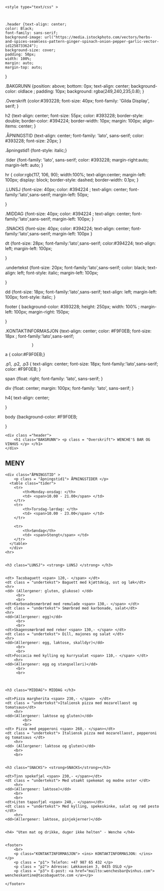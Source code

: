 <!DOCTYPE html>
<html lang="en">
<head>
    <meta charset="UTF-8">
    <meta http-equiv="X-UA-Compatible" content="IE=edge">
    <meta name="viewport" content="width=device-width, initial-scale=1.0">
    <title>Document</title>

    <style type="text/css" >
    
 

    .header {text-align: center;
    color: Black;
    font-family: sans-serif;
    background-image: url("https://media.istockphoto.com/vectors/herbs-and-spices-seamless-pattern-ginger-spinach-onion-pepper-garlic-vector-id1258733624");
    background-size: cover;
    padding: 50px;
    width: 100%;
    margin: auto;
    margin-top: auto;
   
  }


.BAKGRUNN {position: above;
      bottom: 0px;
      text-align: center;
      background-color: oldlace ;
      padding: 10px;
      background: rgba(249,240,235,0.8);
    }

.Overskrift {color:#393228;
          font-size: 40px;
          font-family: 'Gilda Display', serif;
      }

h2 {text-align: center;
font-size: 55px;
color: #393228;
border-style: double;
border-color: #394224;
border-width: 10px;
margin: 100px;
align-items: center;
}


.ÅPNINGSTID {text-align: center;
    font-family: 'lato', sans-serif;
    color: #393228; 
    font-size: 20px; }

.åpningstid1 {font-style: italic;}

.tider {font-family: 'lato', sans-serif;
color: #393228;
margin-right:auto;
margin-left: auto;
}



hr {
    color:rgb(117, 106, 90);
    width:100%;
    text-align:center;
    margin-left: 100px;
    display: block;
    border-style: dashed;
    border-width: 0.1px;
  }
  

.LUNSJ {font-size: 40px;
    color: #394224 ;
    text-align: center;
    font-family:'lato',sans-serif;
    margin-left: 50px;
   
  }

.MIDDAG {font-size: 40px;
    color: #394224 ;
    text-align: center;
    font-family:'lato',sans-serif;
    margin-left: 100px;
  }
    
.SNACKS {font-size: 40px;
    color: #394224;
    text-align: center;
    font-family:'lato',sans-serif;
    margin-left: 100px
  }

dt {font-size: 28px;
font-family:'lato',sans-serif;
color:#394224;
text-align: left;
margin-left: 100px;

}

.undertekst {font-size: 20px;
font-family:'lato',sans-serif;
color: black;
text-align: left;
font-style: italic;
margin-left: 100px;


}

dd {font-size: 18px;
font-family:'lato',sans-serif;
text-align: left;
margin-left: 100px;
font-style: italic;
}


footer {
background-color: #393228;
height: 250px;
width: 100% ;
margin-left: 100px;
margin-right: 150px;

}

.KONTAKTINFORMASJON {text-align: center;
                  color: #F9F0EB;
                  font-size: 18px ;
                  font-family:'lato',sans-serif;
                  
                  
                }


                
a { color:#F9F0EB;}


.p1, .p2, .p3 {  text-align: center;
font-size: 18px;
font-family:'lato',sans-serif;
color: #F9F0EB;
  }



span {float: right;
font-family: 'lato', sans-serif;
  }

div {float: center;
    margin: 100px;
    font-family: 'lato', sans-serif;
  }


h4{
text-align: center;

}

body {background-color: #F9F0EB;


}
    </style>

</head>
<body>
 
    <div class ="header"> 
        <h1 class="BAKGRUNN"> <p class = "Overskrift"> WENCHE'S BAR OG VINHUS </p> </h1> 
    </div>

<h2> MENY </h2>
    
    <div class="ÅPNINGSTID" > 
        <p class = "åpningstid1"> ÅPNINGSTIDER </p>
      <table class="tider">
        <tr>
            <th>Monday-onsdag: </th> 
            <td> <span>10.00 - 21.00</span> </td>
        </tr>
        <tr>
            <th>Torsdag-lørdag: </th> 
            <td> <span>10.00 - 23.00</span> </td>
        </tr>

        <tr>
            <th>Søndag</th> 
            <td> <span>Stengt</span> </td>
        </tr>
      </table> 
      </div>   
    <hr> 


    <h3 class="LUNSJ"> <strong> LUNSJ </strong> </h3>

    
    <dt> Tacobaguett <span> 120,- </span> </dt>
    <dt class = "undertekst"> Baguett med kjøttdeig, ost og løk</dt>
    <hr>
    <dd> (Allergener: gluten, glukose) </dd>
         <br>
         <br>
    <dt>Karbonadesmørbrød med remulade <span> 130,- </span> </dt> 
    <dt class = "undertekst"> Smørbrød med karbonade, salat</dt>
    <hr>
    <dd>(Allergener: egg)</dd>
         <br>
         <br>
    <dt>Skagensmørbrød med reker <span> 130,- </span> </dt>
    <dt class = "undertekst"> Dill, majones og salat </dt>
    <hr>
    <dd>(Allergener: egg, laktose, skalldyr)</dd>
         <br>
         <br>
    <dt>Foccacia med kylling og kurrysalat <span> 110,- </span> </dt>
        <hr>
    <dd>(Allergener: egg og stangselleri)</dd>
         <br>
         <br>
         


    <h3 class="MIDDAG"> MIDDAG </h3>
      
    <dt>Pizza margherita <span> 230,- </span>  </dt> 
    <dt class = "undertekst">Italiensk pizza med mozarellaost og tomatsaus</dt>
        <hr>
    <dd>(Allergener: laktose og gluten)</dd>
            <br>
            <br>
    <dt> Pizza med pepperoni <span> 260,- </span></dt>
    <dt class = "undertekst"> Italiensk pizza med mozarellaost, pepperoni og tomatsaus </dt>
        <hr>
    <dd> (Allergener: laktose og gluten)</dd>
        <br>
        <br>


    <h3 class="SNACKS"> <strong>SNACKS</strong></h3>

    <dt>Tinn spekefjøl <span> 230,- </span></dt>
    <dt class = "undertekst"> Med utsøkt spekemat og modne oster </dt>
        <hr>
    <dd>(Allergener: laktose)</dd>
        <br>  
        <br>
    <dt>Liten tapasfjøl <span> 240,- </span></dt>
    <dt class = "undertekst"> Med kylling, spekeskinke, salat og rød pesto </dt>
        <hr>
    <dd>(Allergener: laktose, pinjekjerner)</dd>


    <h4> "Uten mat og drikke, duger ikke helten" - Wenche </h4>


    <footer>
        <br>
        <p class="KONTAKTINFORMASJON"> <ins> KONTAKTINFORMASJON: </ins>  </p>
        <p class = "p1"> Telefon: +47 987 65 432 </p>
        <p class = "p2"> Adresse: Løkkaveien 3, 0435 OSLO </p>
        <p class = "p3"> E-post: <a href="mailto:wenchesbar@vinhus.com"> wencheskantine@tacobaguette.com </a></p>
    
    </footer>
     
    
</body>
</html>
